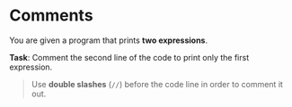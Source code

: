 # Comments

You are given a program that prints **two expressions**.

**Task**: Comment the second line of the code to print only the first expression.

>Use **double slashes** (`//`) before the code line in order to comment it out.